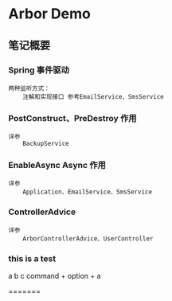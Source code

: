 Arbor Demo
================================
##  笔记概要
### Spring 事件驱动 
    两种监听方式：
        注解和实现接口 参考EmailService、SmsService
### PostConstruct、PreDestroy 作用
    详参
        BackupService
### EnableAsync Async 作用
    详参
        Application、EmailService、SmsService
        
### ControllerAdvice
    详参 
        ArborControllerAdvice、UserController

### this is a test
a
b
c
command + option + a

=======